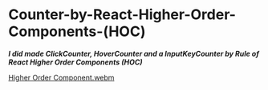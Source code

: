 # Counter-by-React-Higher-Order-Components-(HOC)

***I did made ClickCounter, HoverCounter and a InputKeyCounter by Rule of React Higher Order Components (HOC)***


[Higher Order Component.webm](https://github.com/Chayon111/Counter-by-React-Higher-Order-Components-HOC-/assets/101303939/e55344ee-0e2c-47d7-9c65-5862b8f86daf)


